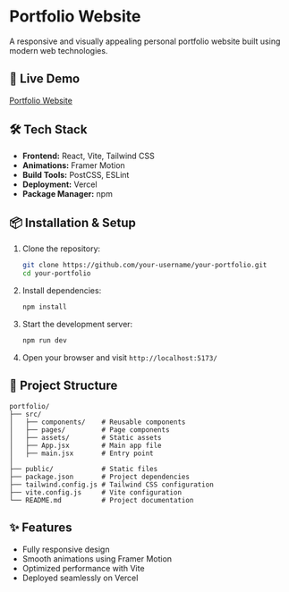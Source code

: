 # Portfolio Website

A responsive and visually appealing personal portfolio website built using modern web technologies.

## 🚀 Live Demo
[Portfolio Website](https://portfolio-three-zeta-45.vercel.app/)

## 🛠 Tech Stack
- **Frontend:** React, Vite, Tailwind CSS
- **Animations:** Framer Motion
- **Build Tools:** PostCSS, ESLint
- **Deployment:** Vercel
- **Package Manager:** npm

## 📦 Installation & Setup

1. Clone the repository:
   ```sh
   git clone https://github.com/your-username/your-portfolio.git
   cd your-portfolio
   ```

2. Install dependencies:
   ```sh
   npm install
   ```

3. Start the development server:
   ```sh
   npm run dev
   ```

4. Open your browser and visit `http://localhost:5173/`

## 📂 Project Structure
```
portfolio/
├── src/
│   ├── components/    # Reusable components
│   ├── pages/         # Page components
│   ├── assets/        # Static assets
│   ├── App.jsx        # Main app file
│   ├── main.jsx       # Entry point
│
├── public/            # Static files
├── package.json       # Project dependencies
├── tailwind.config.js # Tailwind CSS configuration
├── vite.config.js     # Vite configuration
└── README.md          # Project documentation
```

## ✨ Features
- Fully responsive design
- Smooth animations using Framer Motion
- Optimized performance with Vite
- Deployed seamlessly on Vercel
